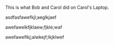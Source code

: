 This is what Bob and Carol did on Carol's Laptop.


asdfasfawefkjl;aeglkjaef

awefawelkfjklaew;fjkle;waf


awefaweflkj;alwkejf;lkjklwef